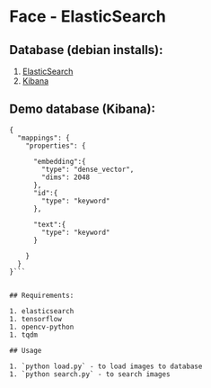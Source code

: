 # Face - ElasticSearch

## Database (debian installs):
1. [ElasticSearch](https://www.elastic.co/guide/en/elasticsearch/reference/current/deb.html) 
2. [Kibana](https://www.elastic.co/guide/en/kibana/current/deb.html)

## Demo database (Kibana):
```PUT face_recognition
{
  "mappings": {
    "properties": {
      
      "embedding":{
        "type": "dense_vector",
        "dims": 2048
      },
      "id":{
        "type": "keyword"
      },
      
      "text":{
        "type": "keyword"
      }
      
    }
  }
}```


## Requirements:

1. elasticsearch
1. tensorflow
1. opencv-python
1. tqdm

## Usage

1. `python load.py` - to load images to database
1. `python search.py` - to search images
